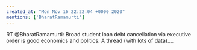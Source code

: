 ```yaml
---
created_at: "Mon Nov 16 22:22:04 +0000 2020"
mentions: ['BharatRamamurti']
---
```


RT @BharatRamamurti: Broad student loan debt cancellation via executive order is good economics and politics. A thread (with lots of data).…